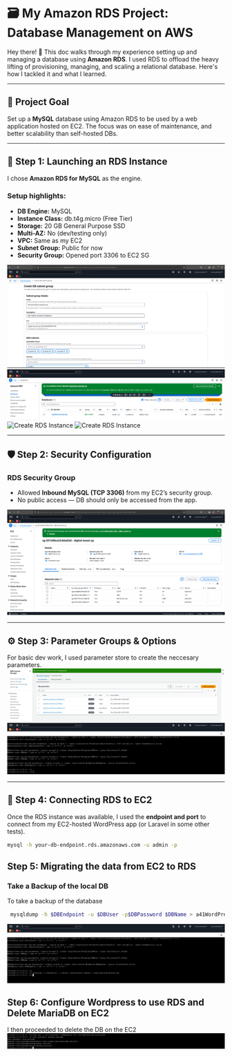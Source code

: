 # 🗃️ My Amazon RDS Project: Database Management on AWS

Hey there! 👋 This doc walks through my experience setting up and managing a database using **Amazon RDS**. I used RDS to offload the heavy lifting of provisioning, managing, and scaling a relational database. Here's how I tackled it and what I learned.

---

## 🎯 Project Goal

Set up a **MySQL** database using Amazon RDS to be used by a web application hosted on EC2. The focus was on ease of maintenance, and better scalability than self-hosted DBs.

---

## 🧱 Step 1: Launching an RDS Instance

I chose **Amazon RDS for MySQL** as the engine.

### Setup highlights:

- **DB Engine:** MySQL
- **Instance Class:** db.t4g.micro (Free Tier)
- **Storage:** 20 GB General Purpose SSD
- **Multi-AZ:** No (dev/testing only)
- **VPC:** Same as my EC2
- **Subnet Group:** Public for now
- **Security Group:** Opened port 3306 to EC2 SG

![Create RDS Subnet Group](img/rds-subnet-group-settings.png)
![Create RDS Database](img/rds-database.png)
![Create RDS Instance](images/create-rds-instance.png)
![Create RDS Instance](images/create-rds-instance.png)

---

## 🛡️ Step 2: Security Configuration

### RDS Security Group

- Allowed **Inbound MySQL (TCP 3306)** from my EC2’s security group.
- No public access — DB should only be accessed from the app.


![RDS Security Group](img/rds-sg.png)

---

## ⚙️ Step 3: Parameter Groups & Options

For basic dev work, I used parameter store to create the neccesary parameters.
![RDS Parameter Store](img/parameter-store.png)
![RDS Parameter to bash](img/rds-parameter-ssh.png)


---

## 🔗 Step 4: Connecting RDS to EC2

Once the RDS instance was available, I used the **endpoint and port** to connect from my EC2-hosted WordPress app (or Laravel in some other tests).

```bash
mysql -h your-db-endpoint.rds.amazonaws.com -u admin -p

```

## Step 5: Migrating the data from EC2 to RDS

### Take a Backup of the local DB
To take a backup of the database 
```bash
 mysqldump -h $DBEndpoint -u $DBUser -p$DBPassword $DBName > a41WordPress. sql
```
![Backup](img/rds-mysqldump.png)


## Step 6: Configure Wordpress to use RDS and Delete MariaDB on EC2
I then proceeded to delete the DB on the EC2
![Delete MariaDB](img/rds-disable-maria.png)

